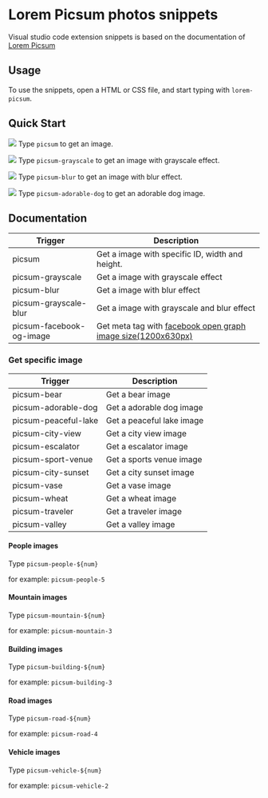 # Lorem Picsum photos snippets

Visual studio code extension snippets is based on the documentation of [Lorem Picsum](https://picsum.photos/)

## Usage

To use the snippets, open a HTML or CSS file, and start typing with `lorem-picsum`.

## Quick Start

![](https://i.imgur.com/4kJ4Bw4.gif)
Type `picsum` to get an image.

![](https://i.imgur.com/2pKJH6I.gif)
Type `picsum-grayscale` to get an image with grayscale effect.

![](https://i.imgur.com/JO70kl1.gif)
Type `picsum-blur` to get an image with blur effect.

![](https://i.imgur.com/VBwa0l1.gif)
Type `picsum-adorable-dog` to get an adorable dog image.

## Documentation

Trigger | Description
--- | ---
picsum | Get a image with specific ID, width and height.
picsum-grayscale | Get a image with grayscale effect
picsum-blur | Get a image with blur effect
picsum-grayscale-blur | Get a image with grayscale and blur effect
picsum-facebook-og-image | Get meta tag with [facebook open graph image size(1200x630px)](https://www.h3xed.com/web-and-internet/how-to-use-og-image-meta-tag-facebook-reddit)

### Get specific image

Trigger | Description
--- | ---
picsum-bear | Get a bear image
picsum-adorable-dog | Get a adorable dog image
picsum-peaceful-lake | Get a peaceful lake image
picsum-city-view | Get a city view image
picsum-escalator | Get a escalator image
picsum-sport-venue | Get a sports venue image
picsum-city-sunset | Get a city sunset image
picsum-vase | Get a vase image
picsum-wheat | Get a wheat image
picsum-traveler | Get a traveler image
picsum-valley | Get a valley image

#### People images

Type `picsum-people-${num}`

for example: `picsum-people-5`

#### Mountain images

Type `picsum-mountain-${num}`

for example: `picsum-mountain-3`


#### Building images

Type `picsum-building-${num}`

for example: `picsum-building-3`

#### Road images

Type `picsum-road-${num}`

for example: `picsum-road-4`

#### Vehicle images

Type `picsum-vehicle-${num}`

for example: `picsum-vehicle-2`